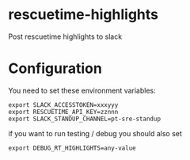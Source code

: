 # rescuetime-highlights

Post rescuetime highlights to slack

# Configuration

You need to set these environment variables:

```
export SLACK_ACCESSTOKEN=xxxyyy
export RESCUETIME_API_KEY=zznnn
export SLACK_STANDUP_CHANNEL=pt-sre-standup
```

if you want to run testing / debug you should also set

```
export DEBUG_RT_HIGHLIGHTS=any-value
```
